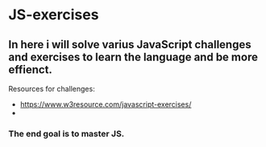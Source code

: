 # JS-exercises

## In here i will solve varius JavaScript challenges and exercises to learn the language and be more effienct.

Resources for challenges:

- https://www.w3resource.com/javascript-exercises/
-

### The end goal is to master JS.
